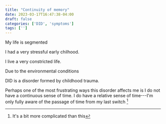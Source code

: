 ```yaml
---
title: "Continuity of memory"
date: 2023-03-17T16:47:38-04:00
draft: false
categories: ['DID', 'symptoms']
tags: ['']
---
```


My life is segmented

I had a very stressful early chilhood. 

I live a very constricted life.

Due to the environmental conditions 

DID is a disorder formed by childhood trauma. 

Perhaps one of the most frustrating ways this disorder affects me is I do not have a continuous sense of time. I do have a relative sense of time---I'm only fully aware of the passage of time from my last switch [^1]

[^1]: It's a bit more complicated than this

